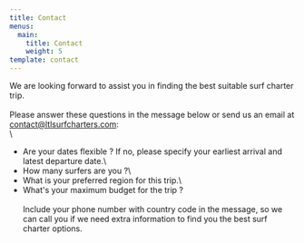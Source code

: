 ```yaml
---
title: Contact
menus:
  main:
    title: Contact
    weight: 5
template: contact
---
```

We are looking forward to assist you in finding the best suitable surf charter trip.\
\
Please answer these questions in the message below or send us an email at contact@ltlsurfcharters.com:\
\
- Are your dates flexible ? If no, please specify your earliest arrival and latest departure date.\
- How many surfers are you ?\
- What is your preferred region for this trip.\
- What's your maximum budget for the trip ?\
\
Include your phone number with country code in the message, so we can call you if we need extra information to find you the best surf charter options.
